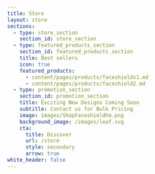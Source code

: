 ```yaml
---
title: Store
layout: store
sections:
  - type: store_section
    section_id: store_section
  - type: featured_products_section
    section_id: featured_products_section
    title: Best sellers
    icon: true
    featured_products:
      - content/pages/products/faceshields1.md
      - content/pages/products/faceshield2.md
  - type: promotion_section
    section_id: promotion_section
    title: Exciting New Designs Coming Soon
    subtitle: Contact us for Bulk Pricing
    image: images/ShopFaceshieldhm.png
    background_image: /images/leaf.svg
    cta:
      title: Discover
      url: /store
      style: secondary
      arrow: true
white_header: false
---
```

